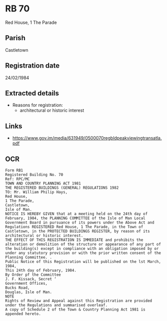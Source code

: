 # RB 70

Red House, 1 The Parade

## Parish
Castletown

## Registration date
24/02/1984

## Extracted details
* Reasons for registration:
  - architectural or historic interest


## Links
- https://www.gov.im/media/631949/0500070regbldpeakviewingtransatla.pdf

## OCR
```
Form RB1
Registered Building No. 70
Ref: RPC/MC
TOWN AND COUNTRY PLANNING ACT 1981
THE REGISTERED BUILDINGS (GENERAL) REGULATIONS 1982
TO: Mr. William Philip Hays,
Red House,
1 The Parade,
Castletown,
Isle of Man.
NOTICE IS HEREBY GIVEN that at a meeting held on the 24th day of
February, 1984, the PLANNING COMMITTEE of the Isle of Man Local
Government Board in pursuance of its powers under the Above Act and
Regulations REGISTERED Red House, 1 The Parade, in the Town of
Castletown, in the PROTECTED BUILDINGS REGISTER, by reason of its
architectural or historic interest.
THE EFFECT OF THIS REGISTRATION IS IMMEDIATE and prohibits the
alteration or demolition of the structure or appearance of any part of
the building(s) except in compliance with an obligation imposed by or
under any statutory provision or with the prior written consent of the
Planning Committee. .
Public Notice of this Registration will be published on the lst March,
1984,
This 24th day of February, 1984.
By Order pf the Committee
J. F. Kissack, Secret ‘
Government Offices,
Bucks Road,
Douglas, Isle of Man.
NOTE
Rights of Review and Appeal against this Registration are provided
under the Regulations and summarised overleaf.
A copy of Schedule 2 of the Town & Country Planning Act 1981 is
appended hereto.
```
